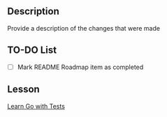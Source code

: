 ## Description
Provide a description of the changes that were made

## TO-DO List
- [ ] Mark README Roadmap item as completed

## Lesson
[Learn Go with Tests](https://quii.gitbook.io/learn-go-with-tests/)
